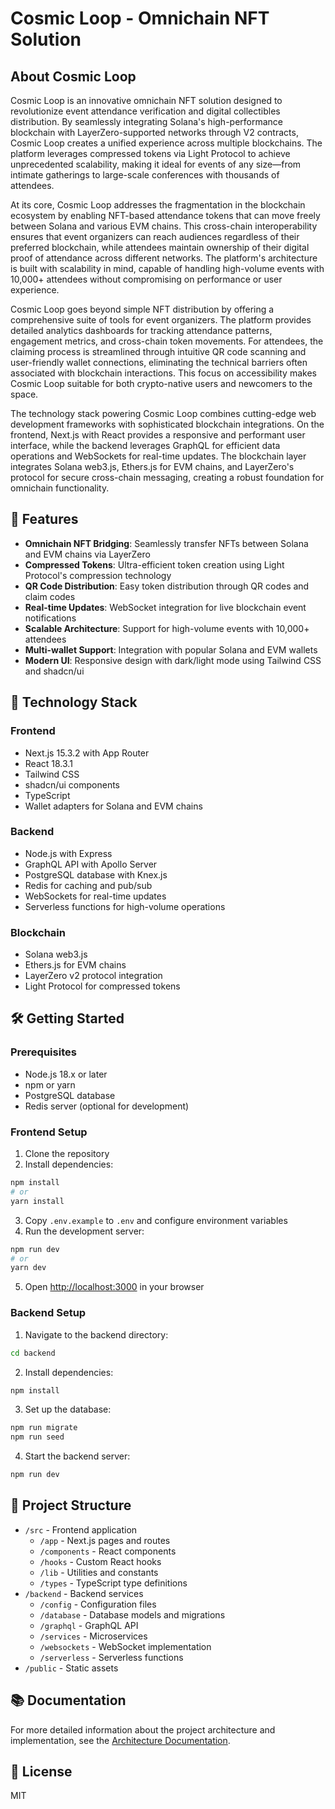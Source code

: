 # Cosmic Loop - Omnichain NFT Solution

## About Cosmic Loop

Cosmic Loop is an innovative omnichain NFT solution designed to revolutionize event attendance verification and digital collectibles distribution. By seamlessly integrating Solana's high-performance blockchain with LayerZero-supported networks through V2 contracts, Cosmic Loop creates a unified experience across multiple blockchains. The platform leverages compressed tokens via Light Protocol to achieve unprecedented scalability, making it ideal for events of any size—from intimate gatherings to large-scale conferences with thousands of attendees.

At its core, Cosmic Loop addresses the fragmentation in the blockchain ecosystem by enabling NFT-based attendance tokens that can move freely between Solana and various EVM chains. This cross-chain interoperability ensures that event organizers can reach audiences regardless of their preferred blockchain, while attendees maintain ownership of their digital proof of attendance across different networks. The platform's architecture is built with scalability in mind, capable of handling high-volume events with 10,000+ attendees without compromising on performance or user experience.

Cosmic Loop goes beyond simple NFT distribution by offering a comprehensive suite of tools for event organizers. The platform provides detailed analytics dashboards for tracking attendance patterns, engagement metrics, and cross-chain token movements. For attendees, the claiming process is streamlined through intuitive QR code scanning and user-friendly wallet connections, eliminating the technical barriers often associated with blockchain interactions. This focus on accessibility makes Cosmic Loop suitable for both crypto-native users and newcomers to the space.

The technology stack powering Cosmic Loop combines cutting-edge web development frameworks with sophisticated blockchain integrations. On the frontend, Next.js with React provides a responsive and performant user interface, while the backend leverages GraphQL for efficient data operations and WebSockets for real-time updates. The blockchain layer integrates Solana web3.js, Ethers.js for EVM chains, and LayerZero's protocol for secure cross-chain messaging, creating a robust foundation for omnichain functionality.

## 🌟 Features

- **Omnichain NFT Bridging**: Seamlessly transfer NFTs between Solana and EVM chains via LayerZero
- **Compressed Tokens**: Ultra-efficient token creation using Light Protocol's compression technology
- **QR Code Distribution**: Easy token distribution through QR codes and claim codes
- **Real-time Updates**: WebSocket integration for live blockchain event notifications
- **Scalable Architecture**: Support for high-volume events with 10,000+ attendees
- **Multi-wallet Support**: Integration with popular Solana and EVM wallets
- **Modern UI**: Responsive design with dark/light mode using Tailwind CSS and shadcn/ui

## 🚀 Technology Stack

### Frontend
- Next.js 15.3.2 with App Router
- React 18.3.1
- Tailwind CSS
- shadcn/ui components
- TypeScript
- Wallet adapters for Solana and EVM chains

### Backend
- Node.js with Express
- GraphQL API with Apollo Server
- PostgreSQL database with Knex.js
- Redis for caching and pub/sub
- WebSockets for real-time updates
- Serverless functions for high-volume operations

### Blockchain
- Solana web3.js
- Ethers.js for EVM chains
- LayerZero v2 protocol integration
- Light Protocol for compressed tokens

## 🛠️ Getting Started

### Prerequisites

- Node.js 18.x or later
- npm or yarn
- PostgreSQL database
- Redis server (optional for development)

### Frontend Setup

1. Clone the repository
2. Install dependencies:

```bash
npm install
# or
yarn install
```

3. Copy `.env.example` to `.env` and configure environment variables
4. Run the development server:

```bash
npm run dev
# or
yarn dev
```

5. Open [http://localhost:3000](http://localhost:3000) in your browser

### Backend Setup

1. Navigate to the backend directory:

```bash
cd backend
```

2. Install dependencies:

```bash
npm install
```

3. Set up the database:

```bash
npm run migrate
npm run seed
```

4. Start the backend server:

```bash
npm run dev
```

## 📂 Project Structure

- `/src` - Frontend application
  - `/app` - Next.js pages and routes
  - `/components` - React components
  - `/hooks` - Custom React hooks
  - `/lib` - Utilities and constants
  - `/types` - TypeScript type definitions
- `/backend` - Backend services
  - `/config` - Configuration files
  - `/database` - Database models and migrations
  - `/graphql` - GraphQL API
  - `/services` - Microservices
  - `/websockets` - WebSocket implementation
  - `/serverless` - Serverless functions
- `/public` - Static assets

## 📚 Documentation

For more detailed information about the project architecture and implementation, see the [Architecture Documentation](./architecture.md).

## 📄 License

MIT
